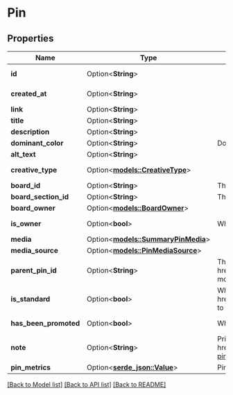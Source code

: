 # Pin

## Properties

Name | Type | Description | Notes
------------ | ------------- | ------------- | -------------
**id** | Option<**String**> |  | [optional][readonly]
**created_at** | Option<**String**> |  | [optional][readonly]
**link** | Option<**String**> |  | [optional]
**title** | Option<**String**> |  | [optional]
**description** | Option<**String**> |  | [optional]
**dominant_color** | Option<**String**> | Dominant pin color. Hex number, e.g. \\\"#6E7874\\\". | [optional]
**alt_text** | Option<**String**> |  | [optional]
**creative_type** | Option<[**models::CreativeType**](CreativeType.md)> |  | [optional][readonly]
**board_id** | Option<**String**> | The board to which this Pin belongs. | [optional]
**board_section_id** | Option<**String**> | The board section to which this Pin belongs. | [optional]
**board_owner** | Option<[**models::BoardOwner**](Board_owner.md)> |  | [optional]
**is_owner** | Option<**bool**> | Whether the \"operation user_account\" is the Pin owner. | [optional][readonly]
**media** | Option<[**models::SummaryPinMedia**](SummaryPin_media.md)> |  | [optional]
**media_source** | Option<[**models::PinMediaSource**](PinMediaSource.md)> |  | [optional]
**parent_pin_id** | Option<**String**> | The source pin id if this pin was saved from another pin. <a href=\"https://help.pinterest.com/article/save-pins-on-pinterest\">Learn more</a>. | [optional]
**is_standard** | Option<**bool**> | Whether the Pin is standard or not. See documentation on <a href=\"https://developers.pinterest.com/docs/content/update/\">Changes to Pin creation</a> for more information. | [optional]
**has_been_promoted** | Option<**bool**> | Whether the Pin has been promoted or not. | [optional][readonly]
**note** | Option<**String**> | Private note for this Pin. <a href=\"https://help.pinterest.com/en/article/add-notes-to-your-pins\">Learn more</a>. | [optional]
**pin_metrics** | Option<[**serde_json::Value**](.md)> | Pin metrics with associated time intervals if any. | [optional]

[[Back to Model list]](../README.md#documentation-for-models) [[Back to API list]](../README.md#documentation-for-api-endpoints) [[Back to README]](../README.md)


